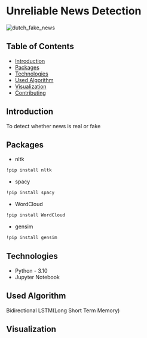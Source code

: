 # Unreliable News Detection
![dutch_fake_news](https://user-images.githubusercontent.com/113231185/222906359-5c681213-edd0-4e92-8ea5-bcc20c72ffe9.jpg)
## Table of Contents
* [Introduction](#introduction)
* [Packages](#packages)
* [Technologies](#tech)
* [Used Algorithm](#algo)
* [Visualization](#visual)
* [Contributing](#contubution)
## Introduction
To detect whether news is real or fake

<!-- You don't have to answer all the questions - just the ones relevant to your project. -->
## Packages
 * nltk
  ```sh
  !pip install nltk
  ```
 * spacy
  ```sh
  !pip install spacy
  ```
 * WordCloud
  ```sh
  !pip install WordCloud
  ```
 * gensim
  ```sh
  !pip install gensim
  ```
 
## Technologies
- Python - 3.10
- Jupyter Notebook

## Used Algorithm

Bidirectional LSTM(Long Short Term Memory) 



## Visualization

